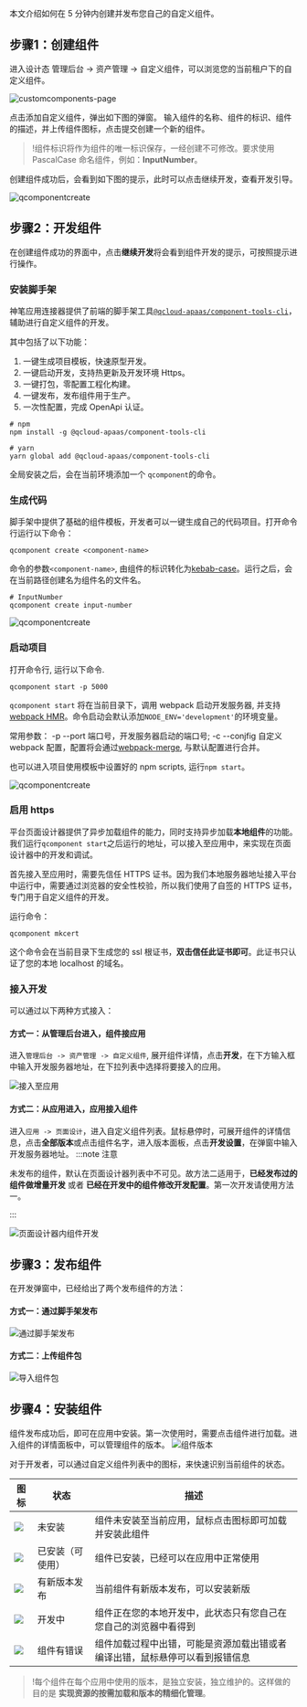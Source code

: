 本文介绍如何在 5 分钟内创建并发布您自己的自定义组件。

## 步骤1：创建组件

进入设计态 管理后台 -> 资产管理 -> 自定义组件，可以浏览您的当前租户下的自定义组件。

![customcomponents-page](https://help.apaas.cloud.tencent.com/public/images/customcomponents/customcomponents-page.png)

点击添加自定义组件，弹出如下图的弹窗。
输入组件的名称、组件的标识、组件的描述，并上传组件图标，点击提交创建一个新的组件。

> !组件标识将作为组件的唯一标识保存，一经创建不可修改。要求使用 PascalCase 命名组件，例如：**InputNumber**。



创建组件成功后，会看到如下图的提示，此时可以点击继续开发，查看开发引导。

![qcomponentcreate](https://help.apaas.cloud.tencent.com/public/images/customcomponents/createcomponent.gif)

## 步骤2：开发组件

在创建组件成功的界面中，点击**继续开发**将会看到组件开发的提示，可按照提示进行操作。

### 安装脚手架

神笔应用连接器提供了前端的脚手架工具[`@qcloud-apaas/component-tools-cli`](https://www.npmjs.com/package/@qcloud-apaas/component-tools-cli)，辅助进行自定义组件的开发。

其中包括了以下功能：

1. 一键生成项目模板，快速原型开发。
2. 一键启动开发，支持热更新及开发环境 Https。
3. 一键打包，零配置工程化构建。
4. 一键发布，发布组件用于生产。
5. 一次性配置，完成 OpenApi 认证。

```shell
# npm
npm install -g @qcloud-apaas/component-tools-cli

# yarn
yarn global add @qcloud-apaas/component-tools-cli
```

全局安装之后，会在当前环境添加一个 `qcomponent`的命令。

### 生成代码

脚手架中提供了基础的组件模板，开发者可以一键生成自己的代码项目。打开命令行运行以下命令：

```shell
qcomponent create <component-name>
```

命令的参数`<component-name>`, 由组件的标识转化为[kebab-case](https://www.npmjs.com/package/kebab-case)。运行之后，会在当前路径创建名为组件名的文件名。

```shell
# InputNumber
qcomponent create input-number
```

![qcomponentcreate](https://help.apaas.cloud.tencent.com/public/images/customcomponents/qcomponent-create.gif)

### 启动项目

打开命令行, 运行以下命令.

```shell
qcomponent start -p 5000
```

`qcomponent start` 将在当前目录下，调用 webpack 启动开发服务器, 并支持[webpack HMR](https://webpack.js.org/concepts/hot-module-replacement/)。命令启动会默认添加`NODE_ENV='development'`的环境变量。

常用参数：
-p --port 端口号，开发服务器启动的端口号;
-c --conjfig 自定义 webpack 配置，配置将会通过[webpack-merge](https://github.com/survivejs/webpack-merge), 与默认配置进行合并。

也可以进入项目使用模板中设置好的 npm scripts, 运行`npm start`。

![qcomponentcreate](https://help.apaas.cloud.tencent.com/public/images/customcomponents/qcomponent-start.gif)

### 启用 https

平台页面设计器提供了异步加载组件的能力，同时支持异步加载**本地组件**的功能。我们运行`qcomponent start`之后运行的地址，可以接入至应用中，来实现在页面设计器中的开发和调试。

首先接入至应用时，需要先信任 HTTPS 证书。因为我们本地服务器地址接入平台中运行中，需要通过浏览器的安全性校验，所以我们使用了自签的 HTTPS 证书，专门用于自定义组件的开发。

运行命令：

```shell
qcomponent mkcert
```

这个命令会在当前目录下生成您的 ssl 根证书，**双击信任此证书即可**。此证书只认证了您的本地 localhost 的域名。

### 接入开发

可以通过以下两种方式接入：

#### 方式一：从管理后台进入，组件接应用

进入`管理后台 -> 资产管理 -> 自定义组件`, 展开组件详情，点击**开发**，在下方输入框中输入开发服务器地址，在下拉列表中选择将要接入的应用。

![接入至应用](https://help.apaas.cloud.tencent.com/public/images/customcomponents/installtocomponent.gif)

#### 方式二：从应用进入，应用接入组件

进入`应用 -> 页面设计`，进入自定义组件列表。鼠标悬停时，可展开组件的详情信息，点击**全部版本**或点击组件名字，进入版本面板，点击**开发设置**，在弹窗中输入开发服务器地址。
:::note 注意

未发布的组件，默认在页面设计器列表中不可见。故方法二适用于，**已经发布过的组件做增量开发** 或者 **已经在开发中的组件修改开发配置**。第一次开发请使用方法一。

:::

![页面设计器内组件开发](https://help.apaas.cloud.tencent.com/public/images/customcomponents/designercomponentlist.gif)

## 步骤3：发布组件

在开发弹窗中，已经给出了两个发布组件的方法：

#### 方式一：通过脚手架发布

![通过脚手架发布](https://help.apaas.cloud.tencent.com/public/images/customcomponents/qcomponentreleaseguide.png)

#### 方式二：上传组件包

![导入组件包](https://help.apaas.cloud.tencent.com/public/images/customcomponents/qcomponenttpkguide.png)

## 步骤4：安装组件

组件发布成功后，即可在应用中安装。第一次使用时，需要点击组件进行加载。进入组件的详情面板中，可以管理组件的版本。
![组件版本](https://help.apaas.cloud.tencent.com/public/images/customcomponents/designercomponentversions.png)

对于开发者，可以通过自定义组件列表中的图标，来快速识别当前组件的状态。

| 图标                                                         | 状态             | 描述                                                         |
| ------------------------------------------------------------ | ---------------- | ------------------------------------------------------------ |
| <img src="https://help.apaas.cloud.tencent.com/public/images/customcomponents/componentunload.png" /> | 未安装           | 组件未安装至当前应用，鼠标点击图标即可加载并安装此组件       |
| <img src="https://help.apaas.cloud.tencent.com/public/images/customcomponents/componentnormal.png" /> | 已安装（可使用） | 组件已安装，已经可以在应用中正常使用                         |
| <img src="https://help.apaas.cloud.tencent.com/public/images/customcomponents/componenthasnew.png" /> | 有新版本发布     | 当前组件有新版本发布，可以安装新版                           |
| <img src="https://help.apaas.cloud.tencent.com/public/images/customcomponents/componentdeveloping.png" /> | 开发中           | 组件正在您的本地开发中，此状态只有您自己在您自己的浏览器中看得到 |
| <img src="https://help.apaas.cloud.tencent.com/public/images/customcomponents/componenterror.png" /> | 组件有错误       | 组件加载过程中出错，可能是资源加载出错或者编译出错，鼠标悬停可以看到报错信息 |



> !每个组件在每个应用中使用的版本，是独立安装，独立维护的。这样做的目的是 **实现资源的按需加载和版本的精细化管理**。

